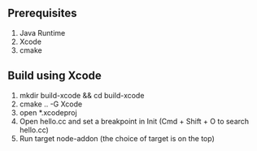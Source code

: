 Prerequisites
-----------------
1. Java Runtime
2. Xcode
3. cmake


Build using Xcode
-------------------
1. mkdir build-xcode && cd build-xcode
2. cmake .. -G Xcode
3. open *.xcodeproj
4. Open hello.cc and set a breakpoint in Init (Cmd + Shift + O to search hello.cc)
5. Run target node-addon (the choice of target is on the top)